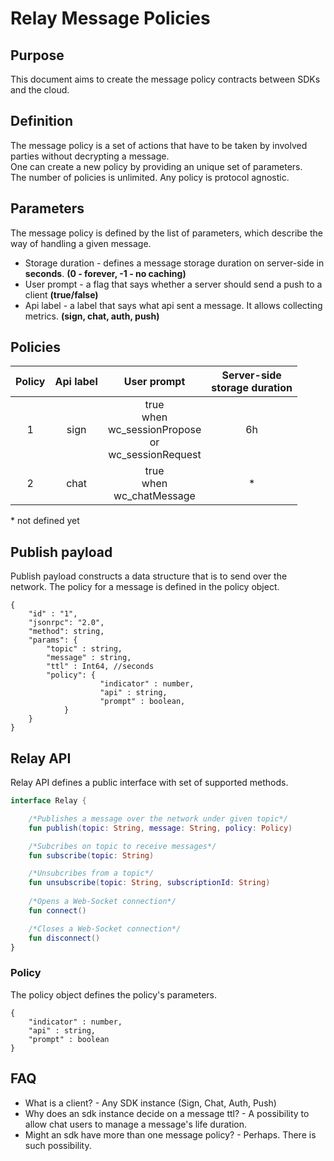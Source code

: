 
# Relay Message Policies

## Purpose

This document aims to create the message policy contracts between SDKs and the cloud. 

## Definition

The message policy is a set of actions that have to be taken by involved parties without decrypting a message.<br>
One can create a new policy by providing an unique set of parameters.<br>
The number of policies is unlimited. Any policy is protocol agnostic.

## Parameters

The message policy is defined by the list of parameters, which describe the way of handling a given message. 

* Storage duration - defines a message storage duration on server-side in **seconds**. **(0 - forever, -1 - no caching)**
* User prompt - a flag that says whether a server should send a push to a client **(true/false)**
* Api label - a label that says what api sent a message. It allows collecting metrics. **(sign, chat, auth, push)**

## Policies

| Policy 	| Api label<br> 	|                          User prompt                         	| Server-side<br>storage duration 	|
|:------:	|:-------------:	|:------------------------------------------------------------:	|:-------------------------------:	|
|    1   	|      sign     	| true<br>when<br>wc_sessionPropose<br>or<br>wc_sessionRequest 	|                6h               	|
|    2   	|      chat     	|                true<br>when<br>wc_chatMessage                	|                *                	|

\* not defined yet

## Publish payload

Publish payload constructs a data structure that is to send over the network. The policy for a message is defined in the policy object.

```jsonc
{
	"id" : "1",
	"jsonrpc": "2.0",
	"method": string,
	"params": {
		"topic" : string,
		"message" : string,  
		"ttl" : Int64, //seconds
		"policy": {
            		"indicator" : number,
            		"api" : string, 
            		"prompt" : boolean,
        	}
    }
}
```

## Relay API

Relay API defines a public interface with set of supported methods.

```kotlin
interface Relay {

    /*Publishes a message over the network under given topic*/
    fun publish(topic: String, message: String, policy: Policy)

    /*Subcribes on topic to receive messages*/
    fun subscribe(topic: String)

    /*Unsubcribes from a topic*/
    fun unsubscribe(topic: String, subscriptionId: String)
	
    /*Opens a Web-Socket connection*/
    fun connect()

    /*Closes a Web-Socket connection*/
    fun disconnect()
}
```

### Policy

The policy object defines the policy's parameters.

```jsonc
{
    "indicator" : number,
    "api" : string,
    "prompt" : boolean
}
```

## FAQ

* What is a client? - Any SDK instance (Sign, Chat, Auth, Push)
* Why does an sdk instance decide on a message ttl? - A possibility to allow chat users to manage a message's life duration.
* Might an sdk have more than one message policy? - Perhaps. There is such possibility.
